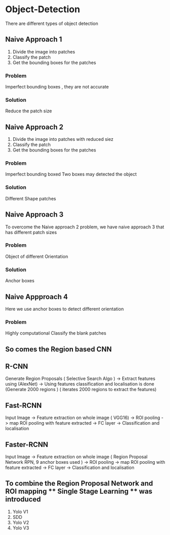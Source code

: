 # Object-Detection

There are different types of object detection 

## Naive Approach 1 
1. Divide the image into patches 
2. Classify the patch 
3. Get the bounding boxes for the patches 

  ### Problem 
  Imperfect bounding boxes , they are not accurate
  ### Solution 
  Reduce the patch size
  
## Naive Approach 2 
1. Divide the image into patches with reduced siez 
2. Classify the patch 
3. Get the bounding boxes for the patches 

### Problem
Imperfect bounding boxed 
Two boxes may detected the object
### Solution
Different Shape patches 

## Naive Approach 3 

To overcome the Naive approach 2 problem, we have naive approach 3 that has different patch sizes 

### Problem 
Object of different Orientation 
### Solution 
Anchor boxes 


## Naive Appproach 4

Here we use anchor boxes to detect different orientation 

### Problem 
Highly computational 
Classify the blank patches



## So comes the Region based CNN
## R-CNN

 Generate Region Proposals ( Selective Search Algo ) -> Extract features using (AlexNet) -> Using features classification and localisation is done
 (Generate 2000 regions )                                ( iterates 2000 regions to 
                                                            extract the features)

## Fast-RCNN 

Input Image -> Feature extraction on whole image ( VGG16) -> ROI pooling -> map ROI pooling with feature extracted -> FC layer -> Classification and localisation 

## Faster-RCNN
Input Image -> Feature extraction on whole image ( Region Proposal Network RPN, 9 anchor boxes used ) -> ROI pooling -> map ROI pooling with feature extracted -> FC layer -> Classification and localisation 



## To combine the Region Proposal Network and ROI mapping  ** Single Stage Learning ** was introduced 
1) Yolo V1 
2) SDD 
3) Yolo V2 
4) Yolo V3 
